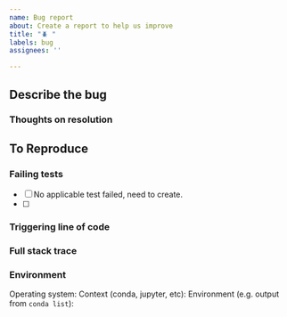 ```yaml
---
name: Bug report
about: Create a report to help us improve
title: "🪲 "
labels: bug
assignees: ''

---
```


## Describe the bug

<!-- A clear and concise description of what the bug is or the error code you got. e.g.

```python
KeyError: 'Passing list-likes to .loc or [] with any missing labels is no longer supported, see https://pandas.pydata.org/pandas-docs/stable/user_guide/indexing.html#deprecate-loc-reindex-listlike'
```
 -->

### Thoughts on resolution

## To Reproduce

<!-- What are the steps to reproduce the behavior -->


### Failing tests

- [ ] No applicable test failed, need to create.
- [ ]

### Triggering line of code

### Full stack trace

### Environment

Operating system:
Context (conda, jupyter, etc):
Environment (e.g. output from `conda list`):
